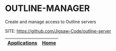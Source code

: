 # OUTLINE-MANAGER
 
 Create and manage access to Outline servers
 
 SITE: https://github.com/Jigsaw-Code/outline-server

 | [Applications](https://portable-linux-apps.github.io/apps.html) | [Home](https://portable-linux-apps.github.io)
 | --- | --- |
